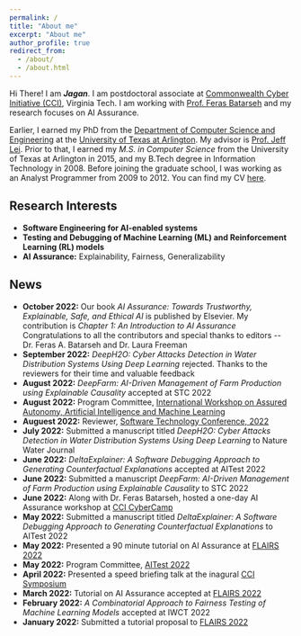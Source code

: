 ```yaml
---
permalink: /
title: "About me"
excerpt: "About me"
author_profile: true
redirect_from: 
  - /about/
  - /about.html
---
```



Hi There! I am ***Jagan***. I am postdoctoral associate at [Commonwealth Cyber Initiative (CCI)](https://cyberinitiative.org/research/ai-assurance.html), Virginia Tech. I am working with [Prof. Feras Batarseh](http://batarseh.blogspot.com/) and my research focuses on AI Assurance.

Earlier, I earned my PhD from the [Department of Computer Science and Engineering](http://cse.uta.edu/) at the [University of Texas at Arlington](http://www.uta.edu/uta/). My advisor is [Prof. Jeff Lei](https://mentis.uta.edu/explore/profile/yu-lei). Prior to that, I earned my *M.S. in Computer Science* from the University of Texas at Arlington in 2015, and my B.Tech degree in Information Technology in 2008. Before joining the graduate school, I was working as an Analyst Programmer from 2009 to 2012. You can find my CV [here](https://cjaganmohan.github.io/files/Simple_CV_Jagan.pdf).


## Research Interests
  * **Software Engineering for AI-enabled systems**
  * **Testing and Debugging of Machine Learning (ML) and Reinforcement Learning (RL) models**
  * **AI Assurance:** Explainability, Fairness, Generalizability

## News
  * **October 2022:** Our book *AI Assurance: Towards Trustworthy, Explainable, Safe, and Ethical AI* is published by Elsevier. My contribution is *Chapter 1: An Introduction to AI Assurance* Congratulations to all the contributors and special thanks to editors -- Dr. Feras A. Batarseh and Dr. Laura Freeman
  * **September 2022:** *DeepH2O: Cyber Attacks Detection in Water Distribution Systems Using Deep Learning* rejected. Thanks to the reviewers for their time and valuable feedback
  * **August 2022:** *DeepFarm: AI-Driven Management of Farm Production using Explainable Causality* accepted at STC 2022
  * **August 2022:** Program Committee, [International Workshop on Assured Autonomy, Artificial Intelligence and Machine Learning](https://issre2022.github.io/workshop_waam_page.html)
  * **Auguest 2022:** Reviewer, [Software Technology Conference, 2022](https://www.ieee-stc.org)
  * **July 2022:** Submitted a manuscript titled *DeepH2O: Cyber Attacks Detection in Water Distribution Systems Using Deep Learning* to Nature Water Journal
  * **June 2022:** *DeltaExplainer: A Software Debugging Approach to Generating Counterfactual Explanations* accepted at AITest 2022
  * **June 2022:** Submitted a manuscript *DeepFarm: AI-Driven Management of Farm Production using Explainable Causality* to STC 2022
  * **June 2022:** Along with Dr. Feras Batarseh, hosted a one-day AI Assurance workshop at [CCI CyberCamp](https://cyberinitiative.org/events-programs/2022/cybercamp-2022.html)
  * **May 2022:** Submitted a manuscript titled *DeltaExplainer: A Software Debugging Approach to Generating Counterfactual Explanations* to AITest 2022 
  * **May 2022:** Presented a 90 minute tutorial on AI Assurance at [FLAIRS 2022](https://www.flairs-35.info/tutorials)
  * **May 2022:** Program Committee, [AITest 2022](https://ieeetests.com)
  * **April 2022:** Presented a speed briefing talk at the inagural [CCI Symposium](https://cyberinitiative.org/events-programs/2022/2022-cci-symposium.html)
  * **March 2022:** Tutorial on AI Assurance accepted at [FLAIRS 2022](https://www.flairs-35.info/tutorials)
  * **February 2022:** *A Combinatorial Approach to Fairness Testing of Machine Learning Models* accepted at IWCT 2022
  * **January 2022:** Submitted a tutorial proposal to [FLAIRS 2022](https://www.flairs-35.info/tutorials)
